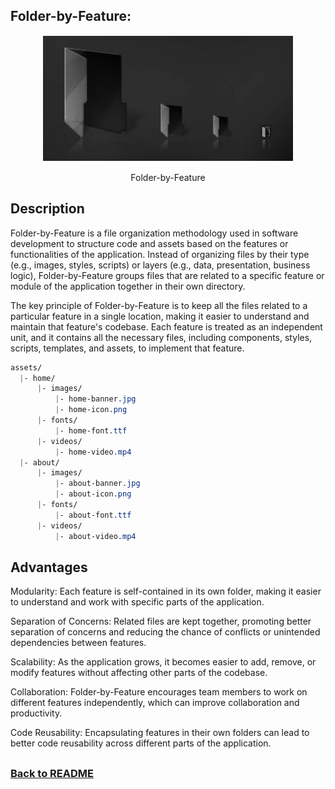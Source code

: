 ## Folder-by-Feature:

<p align="center">
  <img src="../05-assets/01-docs/fbf.png" alt="Atomic Design" width="400" height="200" style="border: 1px solid white; display: block; margin: 0 auto;">
  <br>
  Folder-by-Feature
</p>

## Description

Folder-by-Feature is a file organization methodology used in software development to structure code and assets based on the features or functionalities of the application. Instead of organizing files by their type (e.g., images, styles, scripts) or layers (e.g., data, presentation, business logic), Folder-by-Feature groups files that are related to a specific feature or module of the application together in their own directory.

The key principle of Folder-by-Feature is to keep all the files related to a particular feature in a single location, making it easier to understand and maintain that feature's codebase. Each feature is treated as an independent unit, and it contains all the necessary files, including components, styles, scripts, templates, and assets, to implement that feature.

```css
assets/
  |- home/
      |- images/
          |- home-banner.jpg
          |- home-icon.png
      |- fonts/
          |- home-font.ttf
      |- videos/
          |- home-video.mp4
  |- about/
      |- images/
          |- about-banner.jpg
          |- about-icon.png
      |- fonts/
          |- about-font.ttf
      |- videos/
          |- about-video.mp4
```


## Advantages

Modularity: Each feature is self-contained in its own folder, making it easier to understand and work with specific parts of the application.

Separation of Concerns: Related files are kept together, promoting better separation of concerns and reducing the chance of conflicts or unintended dependencies between features.

Scalability: As the application grows, it becomes easier to add, remove, or modify features without affecting other parts of the codebase.

Collaboration: Folder-by-Feature encourages team members to work on different features independently, which can improve collaboration and productivity.

Code Reusability: Encapsulating features in their own folders can lead to better code reusability across different parts of the application.

## 
### [Back to README](../README.md)
## 